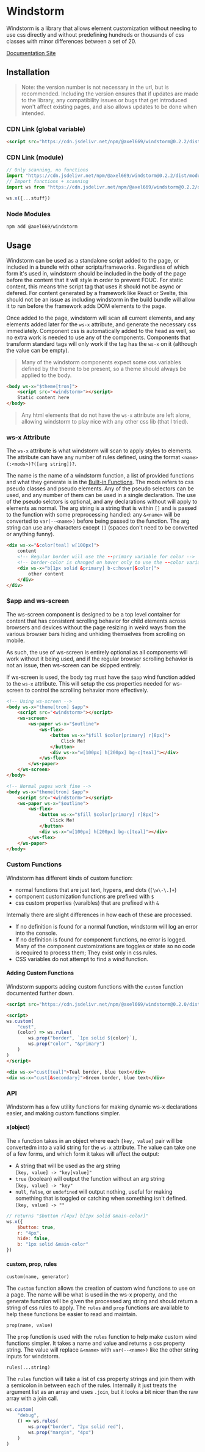 # Windstorm
Windstorm is a library that allows element customization without needing to
use css directly and without predefining hundreds or thousands of css classes
with minor differences between a set of 20.

[Documentation Site](https://windstorm.axel669.net)

## Installation

> Note: the version number is not necessary in the url, but is recommended.
> Including the version ensures that if updates are made to the library, any
> compatibility issues or bugs that get introduced won't affect existing
> pages, and also allows updates to be done when intended.

### CDN Link (global variable)
```html
<script src="https://cdn.jsdelivr.net/npm/@axel669/windstorm@0.2.2/dist/browser.js"></script>
```

### CDN Link (module)
```js
// Only scanning, no functions
import "https://cdn.jsdelivr.net/npm/@axel669/windstorm@0.2.2/dist/module.mjs"
// Import functions + scanning
import ws from "https://cdn.jsdelivr.net/npm/@axel669/windstorm@0.2.2/dist/module.mjs"

ws.x({...stuff})
```

### Node Modules
```bash
npm add @axel669/windstorm
```

## Usage
Windstorm can be used as a standalone script added to the page, or included in
a bundle with other scripts/frameworks. Regardless of which form it's used in,
windstorm should be included in the body of the page before the content that it
will style in order to prevent FOUC. For static content, this means trhe script
tag that uses it should not be async or defered. For content generated by a
framework like React or Svelte, this should not be an issue as including
windstorm in the build bundle will allow it to run before the framework adds
DOM elements to the page.

Once added to the page, windstorm will scan all current elements, and any
elements added later for the `ws-x` attribute, and generate the necessary css
immediately. Component css is automatically added to the head as well, so no
extra work is needed to use any of the components. Components that transform
standard tags will only work if the tag has the `ws-x` on it (although the value
can be empty).

> Many of the windstorm components expect some css variables defined by the
> theme to be present, so a theme should always be applied to the body.

```html
<body ws-x="$theme[tron]">
    <script src="<windstorm>"></script>
    Static content here
</body>
```

> Any html elements that do not have the `ws-x` attribute are left alone,
> allowing windstorm to play nice with any other css lib (that I tried).

### ws-x Attribute
The `ws-x` attribute is what windstorm will scan to apply styles to elements.
The attribute can have any number of rules defined, using the format
`<name>(:<mods>)?([arg string])?`.

The name is the name of a windstorm function, a list of provided functions and
what they generate is in the [Built-in Functions](./lib/wind-funcs.md). The mods
refers to css pseudo classes and pseudo elements. Any of the pseudo selectors
can be used, and any number of them can be used in a single declaration. The use
of the pseudo selctors is optional, and any declarations without will apply to
elements as normal. The arg string is a string that is within `[]` and is passed
to the function with some preprocessing handled: any `&<name>` will be converted
to `var(--<name>)` before being passed to the function. The arg string can use
any characters except `[]` (spaces don't need to be converted or anything
funny).

```html
<div ws-x="&color[teal] w[100px]">
    content
    <!-- Regular border will use the --primary variable for color -->
    <!-- border-color is changed on hover only to use the --color variable -->
    <div ws-x="b[1px solid &primary] b-c:hover[&color]">
        other content
    </div>
</div>
```

### $app and ws-screen
The ws-screen component is designed to be a top level container for content that
has consistent scrolling behavior for child elements across browsers and
devices without the page resizing in weird ways from the various browser bars
hiding and unhiding themselves from scrolling on mobile.

As such, the use of ws-screen is entirely optional as all components will work
without it being used, and if the regular browser scrolling behavior is not an
issue, then ws-screen can be skipped entirely.

If ws-screen is used, the body tag must have the `$app` wind function added to
the `ws-x` attribute. This will setup the css properties needed for ws-screen
to control the scrolling behavior more effectively.

```html
<!-- Using ws-screen -->
<body ws-x="theme[tron] $app">
    <script src="<windstorm>"></script>
    <ws-screen>
        <ws-paper ws-x="$outline">
            <ws-flex>
                <button ws-x="$fill $color[primary] r[8px]">
                    Click Me!
                </button>
                <div ws-x="w[100px] h[200px] bg-c[teal]"></div>
            </ws-flex>
        </ws-paper>
    </ws-screen>
</body>
```
```html
<!-- Normal pages work fine -->
<body ws-x="theme[tron] $app">
    <script src="<windstorm>"></script>
    <ws-paper ws-x="$outline">
        <ws-flex>
            <button ws-x="$fill $color[primary] r[8px]">
                Click Me!
            </button>
            <div ws-x="w[100px] h[200px] bg-c[teal]"></div>
        </ws-flex>
    </ws-paper>
</body>
```

### Custom Functions
Windstorm has different kinds of custom function:
- normal functions that are just text, hypens, and dots (`[\w\-\.]+`)
- component customization functions are prefixed with `$`
- css custom properties (varaibles) that are prefixed with `&`

Internally there are slight differences in how each of these are processed.
- If no definition is found for a normal function, windstorm will log an error
    into the console.
- If no definition is found for component functions, no error is logged. Many
    of the component customizations are toggles or state so no code is required
    to process them; They exist only in css rules.
- CSS variables do not attempt to find a wind function.

#### Adding Custom Functions
Windstorm supports adding custom functions with the `custom` function documented
further down.

```html
<script src="https://cdn.jsdelivr.net/npm/@axel669/windstorm@0.2.0/dist/browser.js"></script>

<script>
ws.custom(
    "cust",
    (color) => ws.rules(
        ws.prop("border", `1px solid ${color}`),
        ws.prop("color", "&primary")
    )
)
</script>

<div ws-x="cust[teal]">Teal border, blue text</div>
<div ws-x="cust[&secondary]">Green border, blue text</div>
```

### API

Windstorm has a few utility functions for making dynamic ws-x declarations
easier, and making custom functions simpler.

#### x(object)
The `x` function takes in an object where each `[key, value]` pair will be
convertedm into a valid string for the `ws-x` attribute. The value can take one
of a few forms, and which form it takes will affect the output:
- A string that will be used as the arg string<br />
    `[key, value] -> "key[value]"`
- `true` (boolean) will output the function without an arg string<br />
    `[key, value] -> "key"`
- `null`, `false`, or `undefined` will output nothing, useful for making
    something that is toggled or catching when something isn't defined.<br />
    `[key, value] -> ""`

```js
// returns "$button r[4px] b[1px solid &main-color]"
ws.x({
    $button: true,
    r: "4px",
    hide: false,
    b: "1px solid &main-color"
})
```

#### custom, prop, rules

`custom(name, generator)`

The `custom` function allows the creation of custom wind functions to use on a
page. The name will be what is used in the ws-x property, and the generate
function will be given the processed arg string and should return a string of
css rules to apply. The `rules` and `prop` functions are available to help these
functions be easier to read and maintain.

`prop(name, value)`

The `prop` function is used with the `rules` function to help make custom wind
functions simpler. It takes a name and value and returns a css property string.
The value will replace `&<name>` with `var(--<name>)` like the other string
inputs for windstorm.

`rules(...string)`

The `rules` function will take a list of css property strings and join them
with a semicolon in between each of the rules. Internally it just treats the
argument list as an array and uses `.join`, but it looks a bit nicer than the
raw array with a join call.

```js
ws.custom(
    "debug",
    () => ws.rules(
        ws.prop("border", "2px solid red"),
        ws.prop("margin", "4px")
    )
)
```
